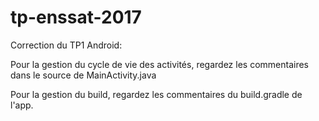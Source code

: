 # tp-enssat-2017
Correction du TP1 Android:

Pour la gestion du cycle de vie des activités, regardez les commentaires dans le source 
de MainActivity.java

Pour la gestion du build, regardez les commentaires du build.gradle de l'app.

